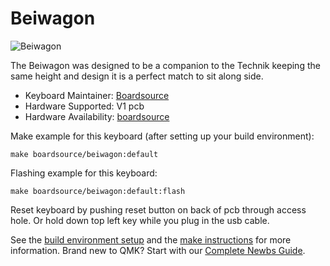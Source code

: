 # Beiwagon

![Beiwagon](https://i.imgur.com/eQi2Laqh.jpeg)

The Beiwagon was designed to be a companion to the Technik keeping the same height and design it is a perfect match to sit along side.

* Keyboard Maintainer: [Boardsource](https://github.com/boardsource)
* Hardware Supported: V1 pcb
* Hardware Availability: [boardsource](https://boardsource.xyz/store/5ffb9b01edd0447f8023fdb2)

Make example for this keyboard (after setting up your build environment):

    make boardsource/beiwagon:default

Flashing example for this keyboard:

    make boardsource/beiwagon:default:flash

Reset keyboard by pushing reset button on back of pcb through access hole. Or hold down top left key while you plug in the usb cable.

See the [build environment setup](https://docs.qmk.fm/#/getting_started_build_tools) and the [make instructions](https://docs.qmk.fm/#/getting_started_make_guide) for more information. Brand new to QMK? Start with our [Complete Newbs Guide](https://docs.qmk.fm/#/newbs).
